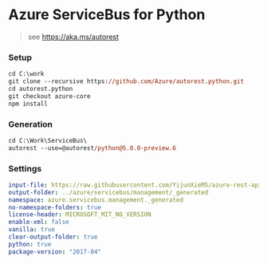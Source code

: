 # Azure ServiceBus for Python

> see https://aka.ms/autorest

### Setup
```ps
cd C:\work
git clone --recursive https://github.com/Azure/autorest.python.git
cd autorest.python
git checkout azure-core
npm install
```
### Generation
```ps
cd C:\Work\ServiceBus\
autorest --use=@autorest/python@5.0.0-preview.6
```
### Settings
``` yaml
input-file: https://raw.githubusercontent.com/YijunXieMS/azure-rest-api-specs-pr/servicebus_mgmt/specification/servicebus/data-plane/servicebus-swagger.json?token=ALQFVABEGSXQX2IEVU26V2K7AYZ4K
output-folder: ../azure/servicebus/management/_generated
namespace: azure.servicebus.management._generated
no-namespace-folders: true
license-header: MICROSOFT_MIT_NO_VERSION
enable-xml: false
vanilla: true
clear-output-folder: true
python: true
package-version: "2017-04"
```
